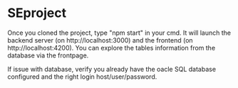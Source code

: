 # SEproject
Once you cloned the project, type "npm start" in your cmd. It will launch the backend server (on http://localhost:3000) and the frontend (on http://localhost:4200).
You can explore the tables information from the database via the frontpage.

If issue with database, verify you already have the oacle SQL database configured and the right login host/user/password.
